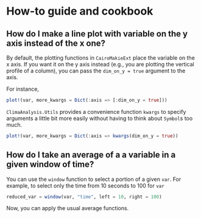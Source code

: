 # How-to guide and cookbook

## How do I make a line plot with variable on the y axis instead of the x one?

By default, the plotting functions in `CairoMakieExt` place the variable on the
x axis. If you want it on the y axis instead (e.g., you are plotting the
vertical profile of a column), you can pass the `dim_on_y = true` argument to
the axis.

For instance,
```julia
plot!(var, more_kwargs = Dict(:axis => [:dim_on_y = true]))
```

`ClimaAnalysis.Utils` provides a convenience function `kwargs` to specify
arguments a little bit more easily without having to think about `Symbol`s too
much.
```julia
plot!(var, more_kwargs = Dict(:axis => kwargs(dim_on_y = true))
```

## How do I take an average of a a variable in a given window of time?

You can use the `window` function to select a portion of a given `var`. For
example, to select only the time from 10 seconds to 100 for `var`

```julia
reduced_var = window(var, "time", left = 10, right = 100)
```

Now, you can apply the usual average functions.
